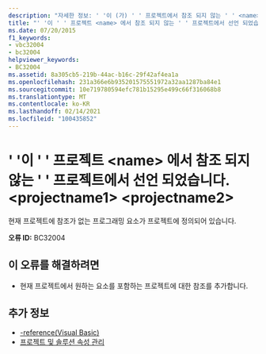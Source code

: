 ```yaml
---
description: "자세한 정보: ' '이 (가) ' ' 프로젝트에서 참조 되지 않는 ' ' <name> 프로젝트에서 선언 되었습니다. <projectname1> <projectname2>"
title: "' '이 ' ' 프로젝트 <name> 에서 참조 되지 않는 ' ' 프로젝트에서 선언 되었습니다. <projectname1> <projectname2>"
ms.date: 07/20/2015
f1_keywords:
- vbc32004
- bc32004
helpviewer_keywords:
- BC32004
ms.assetid: 8a305cb5-219b-44ac-b16c-29f42af4ea1a
ms.openlocfilehash: 231a366e6b935201575551972a32aa1287ba84e1
ms.sourcegitcommit: 10e719780594efc781b15295e499c66f316068b8
ms.translationtype: MT
ms.contentlocale: ko-KR
ms.lasthandoff: 02/14/2021
ms.locfileid: "100435852"
---
```

# <a name="name-is-declared-in-project-projectname1-which-is-not-referenced-by-project-projectname2"></a>' '이 ' ' 프로젝트 \<name> 에서 참조 되지 않는 ' ' 프로젝트에서 선언 되었습니다. \<projectname1> \<projectname2>

현재 프로젝트에 참조가 없는 프로그래밍 요소가 프로젝트에 정의되어 있습니다.  
  
 **오류 ID:** BC32004  
  
## <a name="to-correct-this-error"></a>이 오류를 해결하려면  
  
- 현재 프로젝트에서 원하는 요소를 포함하는 프로젝트에 대한 참조를 추가합니다.  
  
## <a name="see-also"></a>추가 정보

- [-reference(Visual Basic)](../reference/command-line-compiler/reference.md)
- [프로젝트 및 솔루션 속성 관리](/visualstudio/ide/managing-project-and-solution-properties)
